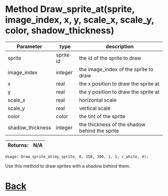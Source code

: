# Method Draw_sprite_at(sprite, image_index, x, y, scale_x, scale_y, color, shadow_thickness)

| Parameter   |  type   |              description                   |
|--           |       --|--                                          |
|   sprite      | sprite id  |        the id of the sprite to draw     |
|   image_index      | integer  |      the image_index of the sprite to draw          |
|   x         | real    |      the x position to draw the sprite at    |
|   y         | real    |       the y position to draw the sprite at   |
|   scale_x    | real   |     horizontal scale       |
|   scale_y    | real   |    vertical scale   |
|   color      | color   |          the tint of the sprite   |
|   shadow_thickness    | integer   |   the thickness of the shadow behind the sprite  |

| Returns:  | N/A |
|--         |                             --|

`Usage: Draw_sprite_at(my_sprite, 0, 150, 300, 1, 1, c_white, 4);`

Use this method to draw sprites with a shadow behind them.

# [Back](https://github.com/Ced30/GML-GUI-Library-GGL-Documentation/blob/main/API/Common_Methods.md)
